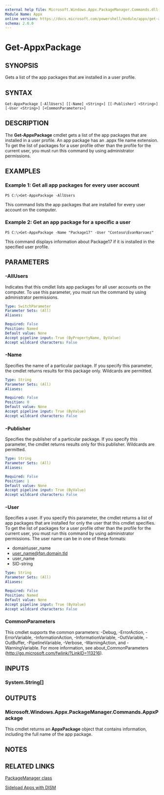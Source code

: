 ```yaml
---
external help file: Microsoft.Windows.Appx.PackageManager.Commands.dll-Help.xml
Module Name: Appx
online version: https://docs.microsoft.com/powershell/module/appx/get-appxpackage?view=windowsserver2012-ps&wt.mc_id=ps-gethelp
schema: 2.0.0
---
```


# Get-AppxPackage

## SYNOPSIS
Gets a list of the app packages that are installed in a user profile.

## SYNTAX

```
Get-AppxPackage [-AllUsers] [[-Name] <String>] [[-Publisher] <String>] [-User <String>] [<CommonParameters>]
```

## DESCRIPTION
The **Get-AppxPackage** cmdlet gets a list of the app packages that are installed in a user profile.
An app package has an .appx file name extension.
To get the list of packages for a user profile other than the profile for the current user, you must run this command by using administrator permissions.

## EXAMPLES

### Example 1: Get all app packages for every user account
```
PS C:\>Get-AppxPackage -AllUsers
```

This command lists the app packages that are installed for every user account on the computer.

### Example 2: Get an app package for a specific a user
```
PS C:\>Get-AppxPackage -Name "Package17" -User "Contoso\EvanNarvaez"
```

This command displays information about Package17 if it is installed in the specified user profile.

## PARAMETERS

### -AllUsers
Indicates that this cmdlet lists app packages for all user accounts on the computer.
To use this parameter, you must run the command by using administrator permissions.

```yaml
Type: SwitchParameter
Parameter Sets: (All)
Aliases: 

Required: False
Position: Named
Default value: None
Accept pipeline input: True (ByPropertyName, ByValue)
Accept wildcard characters: False
```

### -Name
Specifies the name of a particular package.
If you specify this parameter, the cmdlet returns results for this package only.
Wildcards are permitted.

```yaml
Type: String
Parameter Sets: (All)
Aliases: 

Required: False
Position: 0
Default value: None
Accept pipeline input: True (ByValue)
Accept wildcard characters: False
```

### -Publisher
Specifies the publisher of a particular package.
If you specify this parameter, the cmdlet returns results only for this publisher.
Wildcards are permitted.

```yaml
Type: String
Parameter Sets: (All)
Aliases: 

Required: False
Position: 1
Default value: None
Accept pipeline input: True (ByValue)
Accept wildcard characters: False
```

### -User
Specifies a user.
If you specify this parameter, the cmdlet returns a list of app packages that are installed for only the user that this cmdlet specifies.
To get the list of packages for a user profile other than the profile for the current user, you must run this command by using administrator permissions.
The user name can be in one of these formats: 

- domain\user_name
- user_name@fqn.domain.tld
- user_name
- SID-string

```yaml
Type: String
Parameter Sets: (All)
Aliases: 

Required: False
Position: Named
Default value: None
Accept pipeline input: True (ByValue)
Accept wildcard characters: False
```

### CommonParameters
This cmdlet supports the common parameters: -Debug, -ErrorAction, -ErrorVariable, -InformationAction, -InformationVariable, -OutVariable, -OutBuffer, -PipelineVariable, -Verbose, -WarningAction, and -WarningVariable. For more information, see about_CommonParameters (http://go.microsoft.com/fwlink/?LinkID=113216).

## INPUTS

### System.String[]

## OUTPUTS

### Microsoft.Windows.Appx.PackageManager.Commands.AppxPackage
This cmdlet returns an **AppxPackage** object that contains information, including the full name of the app package.

## NOTES

## RELATED LINKS

[PackageManager class](https://go.microsoft.com/fwlink/?LinkId=245447)

[Sideload Apps with DISM](https://go.microsoft.com/fwlink/?LinkID=231020)

